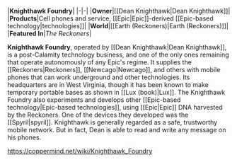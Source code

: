 |**Knighthawk Foundry**|
|-|-|
|**Owner**|[[Dean Knighthawk\|Dean Knighthawk]]|
|**Products**|Cell phones and service, [[Epic\|Epic]]-derived [[Epic-based technology\|technologies]]|
|**World**|[[Earth (Reckoners)\|Earth (Reckoners)]]|
|**Featured In**|*The Reckoners*|

**Knighthawk Foundry**, operated by [[Dean Knighthawk\|Dean Knighthawk]], is a post-Calamity technology business, and one of the only ones remaining that operate autonomously of any Epic's regime. It supplies the [[Reckoners\|Reckoners]], [[Newcago\|Newcago]], and others with mobile phones that can work underground and other technologies. Its headquarters are in West Virginia, though it has been known to make temporary portable bases as shown in [[Lux (book)\|Lux]].
The Knighthawk Foundry also experiments and develops other [[Epic-based technology\|Epic-based technologies]], using [[Epic\|Epic]] DNA harvested by the Reckoners. One of the devices they developed was the [[Spyril\|spyril]].
Knighthawk is generally regarded as a safe, trustworthy mobile network. But in fact, Dean is able to read and write any message on his phones.



https://coppermind.net/wiki/Knighthawk_Foundry